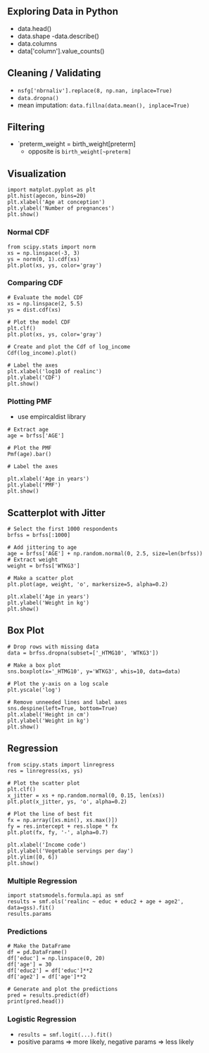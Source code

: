 ##  Exploring Data in Python

- data.head()
- data.shape
-data.describe()
- data.columns
- data['column'].value_counts()


## Cleaning / Validating
- `nsfg['nbrnaliv'].replace(8, np.nan, inplace=True)`
- `data.dropna()`
- mean imputation: `data.fillna(data.mean(), inplace=True)`


## Filtering
- `preterm_weight = birth_weight[preterm]
  - opposite is `birth_weight[~preterm]`
  
## Visualization 
``` 
import matplot.pyplot as plt
plt.hist(agecon, bins=20)
plt.xlabel('Age at conception')
plt.ylabel('Number of pregnances')
plt.show()
```

### Normal CDF
```
from scipy.stats import norm
xs = np.linspace(-3, 3)
ys = norm(0, 1).cdf(xs)
plt.plot(xs, ys, color='gray')
```

### Comparing CDF
```
# Evaluate the model CDF
xs = np.linspace(2, 5.5)
ys = dist.cdf(xs)

# Plot the model CDF
plt.clf()
plt.plot(xs, ys, color='gray')

# Create and plot the Cdf of log_income
Cdf(log_income).plot()
    
# Label the axes
plt.xlabel('log10 of realinc')
plt.ylabel('CDF')
plt.show()
```

### Plotting PMF
- use empircaldist library
```
# Extract age
age = brfss['AGE']

# Plot the PMF
Pmf(age).bar()

# Label the axes

plt.xlabel('Age in years')
plt.ylabel('PMF')
plt.show()
```

## Scatterplot with Jitter
```
# Select the first 1000 respondents
brfss = brfss[:1000]

# Add jittering to age
age = brfss['AGE'] + np.random.normal(0, 2.5, size=len(brfss))
# Extract weight
weight = brfss['WTKG3']

# Make a scatter plot
plt.plot(age, weight, 'o', markersize=5, alpha=0.2)

plt.xlabel('Age in years')
plt.ylabel('Weight in kg')
plt.show()
```

## Box Plot
```
# Drop rows with missing data
data = brfss.dropna(subset=['_HTMG10', 'WTKG3'])

# Make a box plot
sns.boxplot(x='_HTMG10', y='WTKG3', whis=10, data=data)

# Plot the y-axis on a log scale
plt.yscale('log')

# Remove unneeded lines and label axes
sns.despine(left=True, bottom=True)
plt.xlabel('Height in cm')
plt.ylabel('Weight in kg')
plt.show()
```


## Regression
```
from scipy.stats import linregress
res = linregress(xs, ys)
```
```
# Plot the scatter plot
plt.clf()
x_jitter = xs + np.random.normal(0, 0.15, len(xs))
plt.plot(x_jitter, ys, 'o', alpha=0.2)

# Plot the line of best fit
fx = np.array([xs.min(), xs.max()])
fy = res.intercept + res.slope * fx
plt.plot(fx, fy, '-', alpha=0.7)

plt.xlabel('Income code')
plt.ylabel('Vegetable servings per day')
plt.ylim([0, 6])
plt.show()
```

### Multiple Regression
```
import statsmodels.formula.api as smf
results = smf.ols('realinc ~ educ + educ2 + age + age2', data=gss).fit()
results.params
```

### Predictions
```
# Make the DataFrame
df = pd.DataFrame()
df['educ'] = np.linspace(0, 20)
df['age'] = 30
df['educ2'] = df['educ']**2
df['age2'] = df['age']**2

# Generate and plot the predictions
pred = results.predict(df)
print(pred.head())
```

### Logistic Regression
- `results = smf.logit(...).fit()`
- positive params => more likely, negative params => less likely
